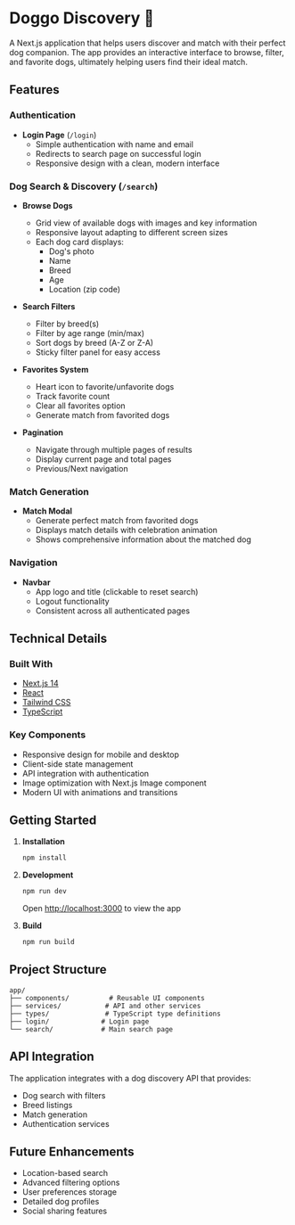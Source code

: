 # Doggo Discovery 🐾

A Next.js application that helps users discover and match with their perfect dog companion. The app provides an interactive interface to browse, filter, and favorite dogs, ultimately helping users find their ideal match.

## Features

### Authentication

- **Login Page** (`/login`)
  - Simple authentication with name and email
  - Redirects to search page on successful login
  - Responsive design with a clean, modern interface

### Dog Search & Discovery (`/search`)

- **Browse Dogs**

  - Grid view of available dogs with images and key information
  - Responsive layout adapting to different screen sizes
  - Each dog card displays:
    - Dog's photo
    - Name
    - Breed
    - Age
    - Location (zip code)

- **Search Filters**

  - Filter by breed(s)
  - Filter by age range (min/max)
  - Sort dogs by breed (A-Z or Z-A)
  - Sticky filter panel for easy access

- **Favorites System**

  - Heart icon to favorite/unfavorite dogs
  - Track favorite count
  - Clear all favorites option
  - Generate match from favorited dogs

- **Pagination**
  - Navigate through multiple pages of results
  - Display current page and total pages
  - Previous/Next navigation

### Match Generation

- **Match Modal**
  - Generate perfect match from favorited dogs
  - Displays match details with celebration animation
  - Shows comprehensive information about the matched dog

### Navigation

- **Navbar**
  - App logo and title (clickable to reset search)
  - Logout functionality
  - Consistent across all authenticated pages

## Technical Details

### Built With

- [Next.js 14](https://nextjs.org/)
- [React](https://reactjs.org/)
- [Tailwind CSS](https://tailwindcss.com/)
- [TypeScript](https://www.typescriptlang.org/)

### Key Components

- Responsive design for mobile and desktop
- Client-side state management
- API integration with authentication
- Image optimization with Next.js Image component
- Modern UI with animations and transitions

## Getting Started

1. **Installation**

   ```bash
   npm install
   ```

2. **Development**

   ```bash
   npm run dev
   ```

   Open [http://localhost:3000](http://localhost:3000) to view the app

3. **Build**
   ```bash
   npm run build
   ```

## Project Structure

```
app/
├── components/          # Reusable UI components
├── services/           # API and other services
├── types/              # TypeScript type definitions
├── login/             # Login page
└── search/            # Main search page
```

## API Integration

The application integrates with a dog discovery API that provides:

- Dog search with filters
- Breed listings
- Match generation
- Authentication services

## Future Enhancements

- Location-based search
- Advanced filtering options
- User preferences storage
- Detailed dog profiles
- Social sharing features
